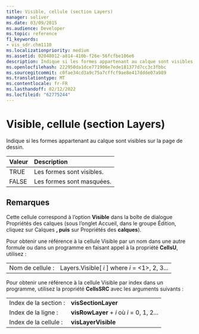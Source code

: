 ```yaml
---
title: Visible, cellule (section Layers)
manager: soliver
ms.date: 03/09/2015
ms.audience: Developer
ms.topic: reference
f1_keywords:
- vis_sdr.chm1110
ms.localizationpriority: medium
ms.assetid: 02048012-a814-410b-f26e-56fcfbe106e6
description: Indique si les formes appartenant au calque sont visibles sur la page de dessin.
ms.openlocfilehash: 222950da1dce771906e7ede181377d7cc3c3fbbc
ms.sourcegitcommit: c0fae34cd3a9c75a7cffcf9ae8e417ddde07a989
ms.translationtype: MT
ms.contentlocale: fr-FR
ms.lasthandoff: 02/12/2022
ms.locfileid: "62775244"
---
```

# <a name="visible-cell-layers-section"></a>Visible, cellule (section Layers)

Indique si les formes appartenant au calque sont visibles sur la page de dessin.
  
|**Valeur**|**Description**|
|:-----|:-----|
|TRUE  <br/> |Les formes sont visibles. |
|FALSE  <br/> |Les formes sont masquées. |
   
## <a name="remarks"></a>Remarques

Cette cellule correspond à l’option **Visible** dans la  boîte de dialogue Propriétés des calques (sous l’onglet Accueil, dans le groupe Édition,  cliquez sur Calques **, puis** sur Propriétés des **calques**). 
  
Pour obtenir une référence à la cellule Visible par un nom dans une autre formule ou dans un programme en faisant appel à la propriété **CellsU**, utilisez : 
  
|||
|:-----|:-----|
|Nom de cellule :  <br/> |Layers.Visible[ *i*  ] where  *i*  = <1>, 2, 3... |
   
Pour obtenir une référence à la cellule Visible par index dans un programme, utilisez la propriété **CellsSRC** avec les arguments suivants : 
  
|||
|:-----|:-----|
|Index de la section :  <br/> |**visSectionLayer** <br/> |
|Index de la ligne :  <br/> |**visRowLayer** +   *i* où *i* = 0, 1, 2... |
|Index de la cellule :  <br/> |**visLayerVisible** <br/> |
   

